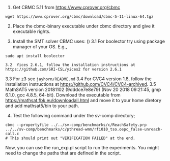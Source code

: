 1. Get CBMC 5.11 from https://www.cprover.org/cbmc
```shell
wget https://www.cprover.org/cbmc/download/cbmc-5-11-linux-64.tgz
```

2. Place the cbmc-binary executable under cbmc directory and give it executable rights.

3. Install the SMT solver CBMC uses: ()
3.1 For boolector try using package manager of your OS. E.g.,
```shell
sudo apt install boolector

3.2  Yices 2.6.1, follow the installation instructions at https://github.com/SRI-CSL/yices2 for version 2.6.1

```
3.3 For z3 see `jayhorn/README.md`
3.4 For CVC4 version 1.8, follow the installation instructions at https://github.com/CVC4/CVC4-archived.
3.5 MathSAT5 version 20181102 (9dddce7e8e79) (Nov 20 2018 09:21:45, gmp 6.1.0, gcc 4.8.5, 64-bit). Download the executable from https://mathsat.fbk.eu/downloadall.html and move it to your home diretory and add mathsat5/bin to your path.


4. Test the following command under the sv-comp directory;
```shell
cbmc --propertyfile ../../sv-comp/benchmarks/c/ReachSafety.prp ../../sv-comp/benchmarks/c/pthread-wmm/rfi010_tso.oepc_false-unreach-call.c
# This should print out "VERIFICATION FAILED" at the end.
```

Now, you can use the run_exp.pl script to run the experiments. You might need to change the paths that are defined in the script.